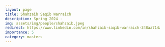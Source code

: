 ```yaml
---
layout: page
title: Shahzaib Saqib Warraich
description: Spring 2024 -
img: assets/img/people/shahzaib.jpeg
redirect: https://www.linkedin.com/in/shahzaib-saqib-warraich-348aa714a/
importance: 5
category: masters
---
```


